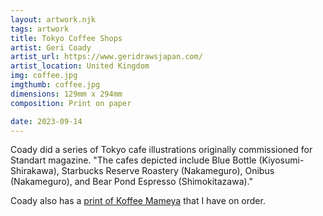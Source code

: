 ```yaml
---
layout: artwork.njk
tags: artwork
title: Tokyo Coffee Shops
artist: Geri Coady
artist_url: https://www.geridrawsjapan.com/
artist_location: United Kingdom
img: coffee.jpg
imgthumb: coffee.jpg
dimensions: 129mm x 294mm
composition: Print on paper

date: 2023-09-14
---
```


Coady did a series of Tokyo cafe illustrations originally commissioned for Standart magazine. "The cafes depicted include 
Blue Bottle (Kiyosumi-Shirakawa), Starbucks Reserve Roastery (Nakameguro), Onibus (Nakameguro), and Bear Pond Espresso (Shimokitazawa)."

Coady also has a [print of Koffee Mameya](https://www.instagram.com/p/CPGsE4LrcTL/) that I have on order.
